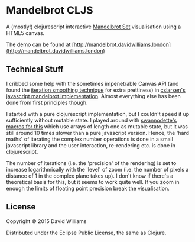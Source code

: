 # Mandelbrot CLJS

A (mostly!) clojurescript interactive [Mandelbrot Set](http://en.wikipedia.org/wiki/Mandelbrot_set) visualisation using a HTML5 canvas.

The demo can be found at [http://mandelbrot.davidwilliams.london](http://mandelbrot.davidwilliams.london)

## Technical Stuff

I cribbed some help with the sometimes impenetrable Canvas API (and found the [iteration smoothing technique](http://linas.org/art-gallery/escape/escape.html) for extra prettiness) in [cslarsen's javascript mandelbrot implementation](https://github.com/cslarsen/mandelbrot-js). Almost everything else has been done from first principles though.

I started with a pure clojurescript implementation, but I couldn't speed it up sufficiently without mutable state. I played around with [swannodette's macros for this](https://github.com/swannodette/chambered/blob/master/src/chambered/macros.clj) which use arrays of length one as mutable state, but it was still around 10 times slower than a pure javascript version. Hence, the 'hard maths' of iterating the complex number operations is done in a small javascript library and the user interaction, re-rendering etc. is done in clojurescript.

The number of iterations (i.e. the 'precision' of the rendering) is set to increase logarithmically with the 'level' of zoom (i.e. the number of pixels a distance of 1 in the complex plane takes up). I don't know if there's a theoretical basis for this, but it seems to work quite well. If you zoom in enough the limits of floating point precision break the visualisation.

## License

Copyright © 2015 David Williams

Distributed under the Eclipse Public License, the same as Clojure.
